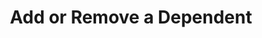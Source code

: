 ---
layout: page-breadcrumbs.html
template: detail-page
title: Add or Remove a Dependent
display_title: Add or Remove a Dependent
order: 4 
children: disabilityAddRemoveDependents
spoke: Manage Benefits
---